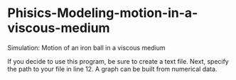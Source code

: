# Phisics-Modeling-motion-in-a-viscous-medium
Simulation: Motion of an iron ball in a viscous medium


If you decide to use this program, be sure to create a text file.
Next, specify the path to your file in line 12.
A graph can be built from numerical data.

